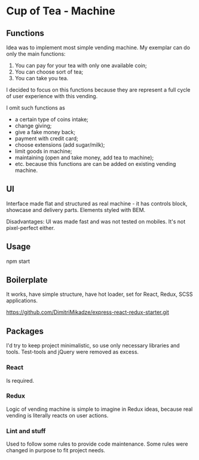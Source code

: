 # Cup of Tea - Machine

## Functions
Idea was to implement most simple vending machine.
My exemplar can do only the main functions:
1. You can pay for your tea with only one available coin;
2. You can choose sort of tea;
3. You can take you tea.

I decided to focus on this functions because they are represent a full cycle of user experience with this vending.

I omit such functions as
- a certain type of coins intake;
- change giving;
- give a fake money back;
- payment with credit card;
- choose extensions (add sugar/milk);
- limit goods in machine;
- maintaining (open and take money, add tea to machine);
- etc.
because this functions are can be added on existing vending machine.

## UI
Interface made flat and structured as real machine - it has controls block, showcase and delivery parts.
Elements styled with BEM.

Disadvantages:
UI was made fast and was not tested on mobiles.
It's not pixel-perfect either.

## Usage
npm start

## Boilerplate
It works, have simple structure, have hot loader, set for React, Redux, SCSS applications.

https://github.com/DimitriMikadze/express-react-redux-starter.git

## Packages
I'd try to keep project minimalistic, so use only necessary libraries and tools.
Test-tools and jQuery were removed as excess.

### React
Is required.

### Redux
Logic of vending machine is simple to imagine in Redux ideas, because real vending is literally reacts on user actions.

### Lint and stuff
Used to follow some rules to provide code maintenance.
Some rules were changed in purpose to fit project needs.

